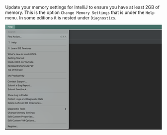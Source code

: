 <!-- SPDX-License-Identifier: CC-BY-4.0 -->
<!-- Copyright Contributors to the Egeria project. -->


Update your memory settings for IntelliJ to ensure you have at least 2GB of memory.  This is the option `Change Memory Settings` that is under the `Help` menu.  In some editions it is nested under `Diagnostics`.

![Memory Settings on Help Menu](/education/tutorials/intellij-tutorial/intellij-memory-settings.png)


